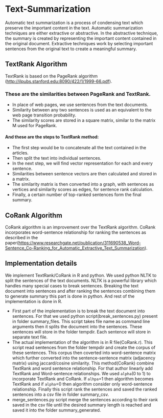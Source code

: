 # Text-Summarization
Automatic text summarization is a process of condensing text which preserve the important content in the text. Automatic summarization techniques are either extractive or abstractive. In the abstractive technique, the summary is created by representing the important content contained in the original document. Extractive techniques work by selecting important sentences from the original text to create a meaningful summary.
## TextRank Algorithm
TextRank is based on the PageRank algorithm (http://ilpubs.stanford.edu:8090/422/1/1999-66.pdf).
### These are the similarities between PageRank and TextRank.
* In place of web pages, we use sentences from the text documents.
* Similarity between any two sentences is used as an equivalent to the web page transition probability.
* The similarity scores are stored in a square matrix, similar to the matrix M used for PageRank.
#### And these are the steps to TextRank method:
* The first step would be to concatenate all the text contained in the articles.
* Then split the text into individual sentences.
* In the next step, we will find vector representation for each and every sentence.
* Similarities between sentence vectors are then calculated and stored in a matrix.
* The similarity matrix is then converted into a graph, with sentences as vertices and similarity scores as edges, for sentence rank calculation.
* Finally, a certain number of top-ranked sentences form the final summary.
## CoRank Algorithm
CoRank algorithm is an improvement over the TextRank algorithm. CoRank incorporates word-sentence relationship for ranking the sentences as described in the paper(https://www.researchgate.net/publication/311690538_Word-Sentence_Co-Ranking_for_Automatic_Extractive_Text_Summarization).

## Implementation details
We implement TextRank/CoRank in R and python. We used python NLTK to split the sentences of the text documents. NLTK is a powerful library which handles many special cases to break sentences. Breaking the text document into sentences and after ranking the sentences combining them to generate summary this part is done in python. And rest of the implementation is done in R.
* First part of the implementation is to break the text document into sentences. For that we used python script(break_sentences.py) present in folder summary_files. This script takes file name as command line arguments then it splits the document into the sentences. These sentences will store in the folder tempdir. Each sentence will store in separate text file.
* The actual implementation of the algorithm is in R file(CoRank.r). This script read sentences from the folder tempdir and create the corpus of these sentences. This corpus then coverted into word-sentence matrix which further converted into the sentence-sentence matrix (adjacency matrix) using jaccard/cosine similarity. This method(CoRank) combine TextRank and word sentence relationship. For that author linearly add TextRank and Word-sentence relationships. We used `alpha`(0 to 1) to incorporate TextRank and CoRank. If `alhpa`=1 then algorithm becomes TextRank and if `alpha`=0 then algorithm consider only word-sentence relationship. Finally this script rank the sentences and saved the ranked sentences into a csv file in folder summary_csv.
* merge_sentences.py script merge the sentences according to their rank saved in the csv file until the desired summary length is reached and saved it into the folder summary_generated.









